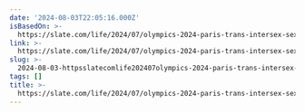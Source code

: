 ```yaml
---
date: '2024-08-03T22:05:16.000Z'
isBasedOn: >-
  https://slate.com/life/2024/07/olympics-2024-paris-trans-intersex-sex-testing-history.html
link: >-
  https://slate.com/life/2024/07/olympics-2024-paris-trans-intersex-sex-testing-history.html
slug: >-
  2024-08-03-httpsslatecomlife202407olympics-2024-paris-trans-intersex-sex-testing-historyhtml
tags: []
title: >-
  https://slate.com/life/2024/07/olympics-2024-paris-trans-intersex-sex-testing-history.html
---
```

 
